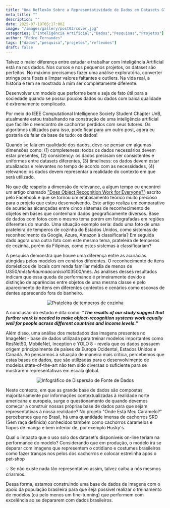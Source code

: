```yaml
---
title: "Uma Reflexão Sobre a Representatividade de Dados em Datasets Globais"
meta_title: ""
description: ""
date: 2025-07-19T05:17:00Z
image: "/images/gallery/post02/cover.jpg"
categories: ["Inteligência Artificial","Dados","Pesquisas","Projetos"]
author: "Pedro Fernandes"
tags: ["dados","pesquisa","projetos","reflexões"]
draft: false
---
```


Talvez o maior diferença entre estudar e trabalhar com Inteligência Artificial está na nos dados. Nos cursos e nos pequenos projetos, os dataset são perfeitos. No máximo precisamos fazer uma análise exploratória, converter strings para floats e limpar valores faltantes e outliers. Na vida real, a história é tem se mostrado à mim ser completamente diferente.

Desenvolver um modelo que performe bem e seja de fato útil para a sociedade quando se possui poucos dados ou dados com baixa qualidade é extremamente complicado.

Por meio do IEEE Computational Intelligence Society Student Chapter UnB, atualmente estou trabalhando na construção de uma inteligência artificial que facilite o reencontro de cachorros perdidos com seus tutores. Os algoritmos utilizados para isso, pode ficar para um outro post, agora eu gostaria de falar da base de tudo: os dados!

Quando se fala em qualidade dos dados, deve-se pensar em algumas dimensões como: (1) completeness: todos os dados necessários devem estar presentes, (2) consistency: os dados precisam ser consistentes e uniformes entre datasets diferentes, (3) timeliness: os dados devem estar atualizados e relevantes no tempo de acordo com as necessidades, (4) relevance: os dados devem representar a realidade do contexto em que será utilizado.

No que diz respeito a dimensão de relevance, a algum tempo eu encontrei um artigo chamado ["Does Object Recognition Work for Everyone?"](https://arxiv.org/pdf/1906.02659) escrito pelo Facebook e que se tornou um embasamento teórico muito precioso para o projeto que estou desenvolvendo. Este artigo realiza um comparativo de acurácias alcançadas entre cinco sistemas de reconhecimento de objetos em bases que contenham dados geograficamente diversos. Base de dados com fotos com o mesmo tema porém em fotografadas em regiões diferentes do mundo. Uma situação exemplo seria: dado uma foto de uma prateleira de temperos de cozinha do Estados Unidos, como sistemas de reconhecimento da Google, Azure, Amazon à classificaria? Em seguida dado agora uma outra foto com este mesmo tema, prateleira de temperos de cozinha, porém da Filipinas, como estes sistemas à classificariam?

A pesquisa demonstra que houve uma diferença entre as acurácias atingidas pelos modelos em cenários diferentes. O reconhecimento de itens domésticos de locais com renda familiar média de menos de US$50/mês tinha uma acurácia 10% quando se comparada com as acurácias obtidas no reconhecimento de itens domésticos de locais com renda familiar acima de US$3500/mês. As análises desses resultados indicam que essa queda de performance é primeiramente devido a distinção de aparências entre objetos de uma mesma classe e pelo aparecimento de itens em diferentes contextos e cenários como escovas de dentes aparecendo fora do banheiro.

<div style="text-align: center;">
<img src="/images/gallery/post02/first_image.png" alt="Prateleira de temperos de cozinha">
</div>

A conclusão do estudo é dita como: _**"The results of our study suggest that further work is needed to make object-recognition systems work equally well for people across different countries and income levels."**_

Além disso, uma análise dos metadados das imagens presentes no ImageNet - base de dados utilizada para treinar modelos importantes como ResNet50, MobileNet, Inception e YOLO 8 - revela que os dados possuem origem principalmente de países da Europa Ocidental, Estados Unidos e Canadá. Ao pensarmos a situação de maneira mais crítica, percebemos que estas bases de dados, que são utilizadas para o desenvolvimento de modelos state-of-the-art não tem sido diversas o suficiente para se mostrarem representativas em escala global.

<div style="text-align: center;">
<img src="/images/gallery/post02/second_image.png" alt="Infográfico de Dispersão de Fonte de Dados">
</div>

Neste contexto, em que as grande base de dados são compostas majoritariamente por informações contextualizadas à realidade norte americana e europeia, surge o questionamento de quando devemos começar a construir nossas próprias base de dados para que sejam representativas à nossa realidade? No projeto "Onde Está Meu Caramelo?" percebemos que no Brasil, há uma quantidade imensa de cachorros SRD (Sem raça definida) conhecidos também como cachorros caramelos e fiapos de manga e bem inferior de, por exemplo Husky's.

Qual o impacto que o uso solo dos dataset's disponíveis on-line teriam na performance do modelo? Considerando que em produção, o modelo irá se deparar com imagens que representem o cotidiano e costumes brasileiros como fazer tranças nos pelos dos cachorros e colocar estrelinha após o pet-shop

💡 Se não existe nada tão representativo assim, talvez caiba a nós mesmos criarmos. 

Dessa forma, estamos construindo uma base de dados de imagens com o apoio da população brasileira para que seja possível realizar o treinamento de modelos (ou pelo menos um fine-tunning) que performem com excelência ao se depararem com dados brasileiros.